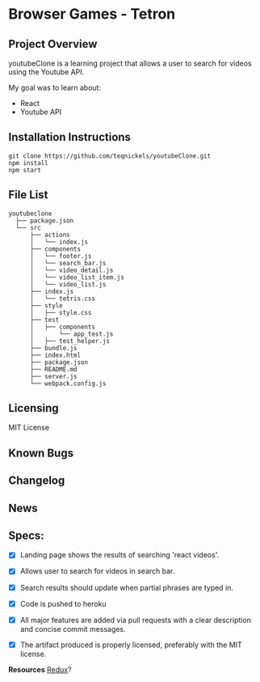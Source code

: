 # Browser Games - Tetron

## Project Overview

youtubeClone is a learning project that allows a user to search for videos using the Youtube API. 

My goal was to learn about: 
  - React
  - Youtube API
 
## Installation Instructions
```
git clone https://github.com/teqnickels/youtubeClone.git
npm install
npm start
```

   
## File List

```
youtubeclone
  ├── package.json
  └── src
      ├── actions
      │   └── index.js
      ├── components
      │   └── footer.js
      │   └── search_bar.js
      │   └── video_detail.js
      │   └── video_list_item.js
      │   └── video_list.js
      ├── index.js
      │   └── tetris.css
      ├── style
      │   ├── style.css
      ├── test
      │   ├── components  
      │       └── app_test.js
      │   ├── test_helper.js 
      ├── bundle.js
      ├── index.html
      ├── package.json
      ├── README.md
      ├── server.js
      └── webpack.config.js
```

## Licensing

MIT License

## Known Bugs

## Changelog

## News


## Specs: 
 - [x] Landing page shows the results of searching 'react videos'.
 - [x] Allows user to search for videos in search bar.
 - [x] Search results should update when partial phrases are typed in.
 - [x] Code is pushed to heroku
 - [x] All major features are added via pull requests with a clear description and concise commit messages.
 - [x] The artifact produced is properly licensed, preferably with the MIT license.


__Resources__
[Redux](https://www.udemy.com/react-redux/)?

